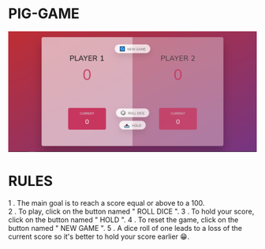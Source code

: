 # PIG-GAME

<img src="./pig-game.PNG">

# RULES

1 . The main goal is to reach a score equal or above to a 100. <br>
2 . To play, click on the button named " ROLL DICE ".
3 . To hold your score, click on the button named " HOLD ".
4 . To reset the game, click on the button named " NEW GAME ".
5 . A dice roll of one leads to a loss of the current score so it's better to hold your score earlier 😁.
